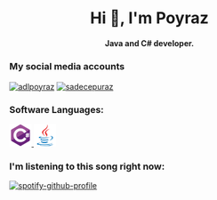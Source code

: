 <h1 align="center">Hi 👋, I'm Poyraz</h1>
<h4 align="center">Java and C# developer.</h4>


<h3 align="left">My social media accounts</h3>
<p align="left">
<a href="https://twitter.com/adlpoyraz" target="blank"><img align="center" src="https://raw.githubusercontent.com/rahuldkjain/github-profile-readme-generator/master/src/images/icons/Social/twitter.svg" alt="adlpoyraz" height="30" width="40" /></a>
<a href="https://instagram.com/sadecepuraz" target="blank"><img align="center" src="https://raw.githubusercontent.com/rahuldkjain/github-profile-readme-generator/master/src/images/icons/Social/instagram.svg" alt="sadecepuraz" height="30" width="40" /></a>
</p>

<h3 align="left">Software Languages:</h3>
<p align="left"> <a href="https://www.w3schools.com/cs/" target="_blank"> <img src="https://raw.githubusercontent.com/devicons/devicon/master/icons/csharp/csharp-original.svg" alt="csharp" width="40" height="40"/> </a> <a href="https://www.java.com" target="_blank"> <img src="https://raw.githubusercontent.com/devicons/devicon/master/icons/java/java-original.svg" alt="java" width="40" height="40"/> </a> </p>

<h3 align="left">I'm listening to this song right now:</h3>

[![spotify-github-profile](https://spotify-github-profile.vercel.app/api/view?uid=d0glizgnhojgba84onf8kguk0&cover_image=true&theme=natemoo-re)](https://github.com/kittinan/spotify-github-profile)

